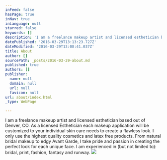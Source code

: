 ```yaml
---
inFeed: false
hasPage: true
inNav: true
inLanguage: null
starred: false
keywords: []
description: 'I am a freelance makeup artist and licensed esthetician based out of Denver, CO. As a licensed Esthetician  each makeup application will be customized to your individual skin care needs to create a flawless look. I only use the highest quality cosmetics and latex free products. From natural bridal makeup to edgy Avant Garde, I take pride and passion in creating the perfect look for each unique face. I am experienced in (but not limited to): bridal, print, fashion, fantasy and runway.'
datePublished: '2016-03-29T13:13:23.727Z'
dateModified: '2016-03-29T13:08:41.037Z'
title: About
author: []
sourcePath: _posts/2016-03-29-about.md
published: true
authors: []
publisher:
  name: null
  domain: null
  url: null
  favicon: null
url: about/index.html
_type: WebPage

---
```

I am a freelance makeup artist and licensed esthetician based out of Denver, CO. As a licensed Esthetician each makeup application will be customized to your individual skin care needs to create a flawless look. I only use the highest quality cosmetics and latex free products. From natural bridal makeup to edgy Avant Garde, I take pride and passion in creating the perfect look for each unique face. I am experienced in (but not limited to): bridal, print, fashion, fantasy and runway.
![](https://the-grid-user-content.s3-us-west-2.amazonaws.com/b22eddde-b49c-419e-bb9c-58c091724aa3.jpg)